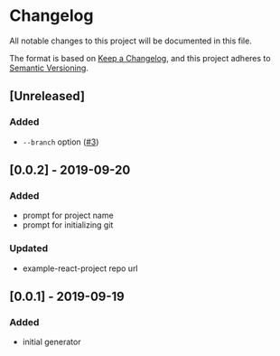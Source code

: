 # Changelog
All notable changes to this project will be documented in this file.

The format is based on [Keep a Changelog](https://keepachangelog.com/en/1.0.0/),
and this project adheres to [Semantic Versioning](https://semver.org/spec/v2.0.0.html).

## [Unreleased]

### Added

- `--branch` option ([#3](https://github.com/JBKLabs/create-react-app/issues/3))

## [0.0.2] - 2019-09-20

### Added

- prompt for project name
- prompt for initializing git

### Updated

- example-react-project repo url

## [0.0.1] - 2019-09-19

### Added

- initial generator